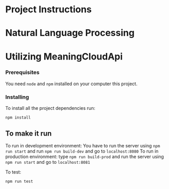 # Project Instructions


# Natural Language Processing
# Utilizing MeaningCloudApi

### Prerequisites

You need `node` and `npm` installed on your computer this project.

### Installing

To install all the project dependencies run:
```
npm install
```


## To make it run

To run in development environment: You have to run the server using ```npm run start``` and run ```npm run build-dev``` and go to ```localhost:8080``` 
To run in production environment:  type ```npm run build-prod``` and run the server using ```npm run start``` and go to ```localhost:8081``` 

To test:
```
npm run test
```
